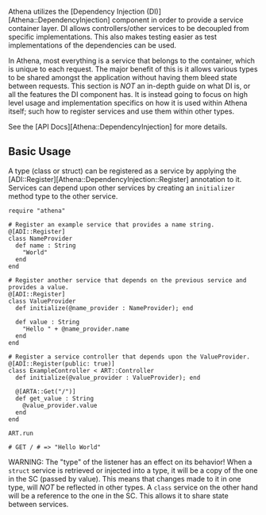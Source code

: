 Athena utilizes the [Dependency Injection (DI)][Athena::DependencyInjection] component in order to provide a service container layer. DI allows controllers/other services to be decoupled from specific implementations. This also makes testing easier as test implementations of the dependencies can be used.

In Athena, most everything is a service that belongs to the container, which is unique to each request.  The major benefit of this is it allows various types to be shared amongst the application without having them bleed state between requests.  This section is _NOT_ an in-depth guide on what DI is, or all the features the DI component has.  It is instead going to focus on high level usage and implementation specifics on how it is used within Athena itself; such how to register services and use them within other types.

See the [API Docs][Athena::DependencyInjection] for more details.

## Basic Usage

A type (class or struct) can be registered as a service by applying the [ADI::Register][Athena::DependencyInjection::Register] annotation to it.  Services can depend upon other services by creating an `initializer` method type to the other service.

```crystal
require "athena"

# Register an example service that provides a name string.
@[ADI::Register]
class NameProvider
  def name : String
    "World"
  end
end

# Register another service that depends on the previous service and provides a value.
@[ADI::Register]
class ValueProvider
  def initialize(@name_provider : NameProvider); end
  
  def value : String
    "Hello " + @name_provider.name
  end
end

# Register a service controller that depends upon the ValueProvider.
@[ADI::Register(public: true)]
class ExampleController < ART::Controller
  def initialize(@value_provider : ValueProvider); end
  
  @[ARTA::Get("/")]
  def get_value : String
    @value_provider.value
  end
end

ART.run

# GET / # => "Hello World"
```

WARNING: The "type" of the listener has an effect on its behavior!  When a `struct` service is retrieved or injected into a type, it will be a copy of the one in the SC (passed by value). This means that changes made to it in one type, will *NOT* be reflected in other types. A `class` service on the other hand will be a reference to the one in the SC. This allows it to share state between services.
